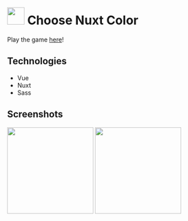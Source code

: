 # <img src="https://raw.githubusercontent.com/zakrzewskib/ChooseNuxtColor/master/static/favicon.ico" width="40px"> Choose Nuxt Color

Play the game <a href="https://zakrzewskib.github.io/ChooseNuxtColor/">here</a>!

##  Technologies
* Vue
* Nuxt
* Sass 

## Screenshots
<div>
<img src="https://raw.githubusercontent.com/zakrzewskib/ChooseNuxtColor/master/screenshots/screenshot.png" height="200px">
<img src="https://raw.githubusercontent.com/zakrzewskib/ChooseNuxtColor/master/screenshots/phone-screenshot.PNG" height="200px">
<div />
